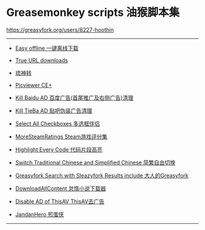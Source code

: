Greasemonkey scripts 油猴脚本集
==========================
https://greasyfork.org/users/8227-hoothin

---
+ [Easy offline 一键离线下载](Easy%20offline)

+ [True URL downloads](True%20URL%20downloads)

+ [琉神转](HacgGodTurn)

+ [Picviewer CE+](Picviewer%20CE%2B)

+ [Kill Baidu AD 百度广告(首尾推广及右侧广告)清理](Kill%20Baidu%20AD)

+ [Kill TieBa AD 贴吧伪装广告清理](Kill%20TieBa%20AD)

+ [Select All Checkboxes 多选框伴侣](Select%20All%20Checkboxes)

+ [MoreSteamRatings Steam游戏评分集](MoreSteamRatings)

+ [Highlight Every Code 代码片段高亮](Highlight%20Every%20Code)

+ [Switch Traditional Chinese and Simplified Chinese 简繁自由切换](Switch%20Traditional%20Chinese%20and%20Simplified%20Chinese)

+ [Greasyfork Search with Sleazyfork Results include 大人的Greasyfork](Greasyfork%20Search%20with%20Sleazyfork%20Results%20include)

+ [DownloadAllContent 怠惰小说下载器](DownloadAllContent)

+ [Disable AD of ThisAV ThisAV去广告](Disable%20AD%20of%20ThisAV)

+ [JandanHero 煎蛋侠](JiandanHero)


---
